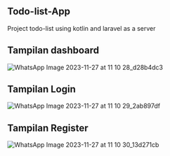 ## Todo-list-App
Project todo-list using kotlin and laravel as a server

## Tampilan dashboard
![WhatsApp Image 2023-11-27 at 11 10 28_d28b4dc3](https://github.com/rizkinp/Todo-list-App/assets/103366502/408ed31f-bdaa-4db5-9ae5-8f0b3ff3245c)

## Tampilan Login
![WhatsApp Image 2023-11-27 at 11 10 29_2ab897df](https://github.com/rizkinp/Todo-list-App/assets/103366502/293a360b-fe93-434e-81af-00db19e8b993)

## Tampilan Register
![WhatsApp Image 2023-11-27 at 11 10 30_13d271cb](https://github.com/rizkinp/Todo-list-App/assets/103366502/67420a5e-c216-491a-b6f0-665a03016af6)


